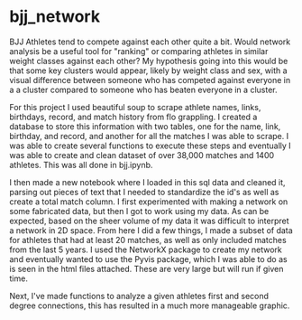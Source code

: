 # bjj_network

BJJ Athletes tend to compete against each other quite a bit. 
Would network analysis be a useful tool for "ranking" or comparing athletes in similar weight classes against each other?
My hypothesis going into this would be that some key clusters would appear, likely by weight class and sex, with a visual difference between someone who has competed against everyone in a a cluster compared to someone who has beaten everyone in a cluster.

For this project I used beautiful soup to scrape athlete names, links, birthdays, record, and match history from flo grappling. I created a database to store this information with two tables, one for the name, link, birthday, and record, and another for all the matches I was able to scrape. I was able to create several functions to execute these steps and eventually I was able to create and clean dataset of over 38,000 matches and 1400 athletes. This was all done in bjj.ipynb.

I then made a new notebook where I loaded in this sql data and cleaned it, parsing out pieces of text that I needed to standardize the id's as well as create a total match column. I first experimented with making a network on some fabricated data, but then I got to work using my data. As can be expected, based on the sheer volume of my data it was difficult to interpret a network in 2D space. From here I did a few things, I made a subset of data for athletes that had at least 20 matches, as well as only included matches from the last 5 years. I used the NetworkX package to create my network and eventually wanted to use the Pyvis package, which I was able to do as is seen in the html files attached. These are very large but will run if given time. 

Next, I've made functions to analyze a given athletes first and second degree connections, this has resulted in a much more manageable graphic.

